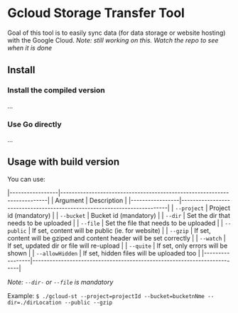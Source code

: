 # Gcloud Storage Transfer Tool

Goal of this tool is to easily sync data (for data storage or website hosting) with the Google Cloud.
_Note: still working on this. Watch the repo to see when it is done_

## Install

### Install the compiled version
...

### Use Go directly
...

## Usage with build version

You can use:

|-----------------|-------------------------------------------------------------------------|
| Argument        | Description                                                             |
|-----------------|-------------------------------------------------------------------------|
| `--project`     | Project id (mandatory)                                                  |
| `--bucket`      | Bucket id (mandatory)                                                   |
| `--dir`         | Set the dir that needs to be uploaded                                   |
| `--file`        | Set the file that needs to be uploaded                                  |
| `--public`      | If set, content will be public (ie. for website)                        |
| `--gzip`        | If set, content will be gziped and content header will be set correctly |
| `--watch`       | If set, updated dir or file will re-upload                              |
| `--quite`       | If set, only errors will be shown                                       |
| `--allowHidden` | If set, hidden files will be uploaded too                               |
|-----------------|-------------------------------------------------------------------------|

_Note: `--dir-` or `--file` is mandatory_

Example: `$ ./gcloud-st --project=projectId --bucket=bucketnNme --dir=./dirLocation --public --gzip`